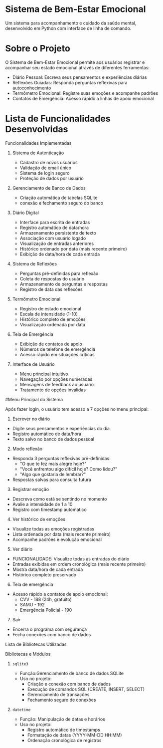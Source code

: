 # Sistema de Bem-Estar Emocional

Um sistema para acompanhamento e cuidado da saúde mental, desenvolvido em Python com interface de linha de comando.

#  Sobre o Projeto

O Sistema de Bem-Estar Emocional permite aos usuários registrar e acompanhar seu estado emocional através de diferentes ferramentas:

- Diário Pessoal: Escreva seus pensamentos e experiências diárias
- Reflexões Guiadas: Responda perguntas reflexivas para autoconhecimento
- Termômetro Emocional: Registre suas emoções e acompanhe padrões
- Contatos de Emergência: Acesso rápido a linhas de apoio emocional

# Lista de Funcionalidades Desenvolvidas

Funcionalidades Implementadas

1. Sistema de Autenticação
   - Cadastro de novos usuários
   - Validação de email único
   - Sistema de login seguro
   - Proteção de dados por usuário

2. Gerenciamento de Banco de Dados
   - Criação automática de tabelas SQLite
   - conexão e fechamento seguro do banco

3. Diário Digital
   - Interface para escrita de entradas
   - Registro automático de data/hora
   - Armazenamento persistente de texto
   - Associação com usuário logado
   - Visualização de entradas anteriores
   - Histórico ordenado por data (mais recente primeiro)
   - Exibição de data/hora de cada entrada

4. Sistema de Reflexões
   - Perguntas pré-definidas para reflexão
   - Coleta de respostas do usuário
   - Armazenamento de perguntas e respostas
   - Registro de data das reflexões

5. Termômetro Emocional
   - Registro de estado emocional
   - Escala de intensidade (1-10)
   - Histórico completo de emoções
   - Visualização ordenada por data

6. Tela de Emergência
   - Exibição de contatos de apoio
   - Números de telefone de emergência
   - Acesso rápido em situações críticas

7. Interface de Usuário
   - Menu principal intuitivo
   - Navegação por opções numeradas
   - Mensagens de feedback ao usuário
   - Tratamento de opções inválidas

#Menu Principal do Sistema

Após fazer login, o usuário tem acesso a 7 opções no menu principal:

1. Escrever no diário
- Digite seus pensamentos e experiências do dia
- Registro automático de data/hora
- Texto salvo no banco de dados pessoal

2. Modo reflexão
- Responda 3 perguntas reflexivas pré-definidas:
  - "O que te fez mais alegre hoje?"
  - "Você enfrentou algo difícil hoje? Como lidou?"
  - "Algo que gostaria de lembrar?"
- Respostas salvas para consulta futura

3. Registrar emoção
- Descreva como está se sentindo no momento
- Avalie a intensidade de 1 a 10
- Registro com timestamp automático

4. Ver histórico de emoções
- Visualize todas as emoções registradas
- Lista ordenada por data (mais recente primeiro)
- Acompanhe padrões e evolução emocional

5. Ver diário
- FUNCIONALIDADE: Visualize todas as entradas do diário
- Entradas exibidas em ordem cronológica (mais recente primeiro)
- Mostra data/hora de cada entrada
- Histórico completo preservado

6. Tela de emergência
- Acesso rápido a contatos de apoio emocional:
  - CVV - 188 (24h, gratuito)
  - SAMU - 192
  - Emergência Policial - 190

7. Sair
- Encerra o programa com segurança
- Fecha conexões com banco de dados

Lista de Bibliotecas Utilizadas
 
Bibliotecas e Módulos
1. `sqlite3`
   - Função:Gerenciamento de banco de dados SQLite
   - Uso no projeto:
     - Criação e conexão com banco de dados
     - Execução de comandos SQL (CREATE, INSERT, SELECT)
     - Gerenciamento de transações
     - Fechamento seguro de conexões

2. `datetime`
   - Função: Manipulação de datas e horários
   - Uso no projeto:
     - Registro automático de timestamps
     - Formatação de datas (YYYY-MM-DD HH:MM)
     - Ordenação cronológica de registros



